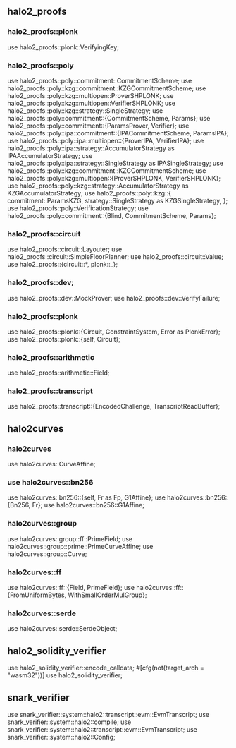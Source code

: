 ## halo2_proofs

### halo2_proofs::plonk

use halo2_proofs::plonk::VerifyingKey;

### halo2_proofs::poly

use halo2_proofs::poly::commitment::CommitmentScheme;
use halo2_proofs::poly::kzg::commitment::KZGCommitmentScheme;
use halo2_proofs::poly::kzg::multiopen::ProverSHPLONK;
use halo2_proofs::poly::kzg::multiopen::VerifierSHPLONK;
use halo2_proofs::poly::kzg::strategy::SingleStrategy;
use halo2_proofs::poly::commitment::{CommitmentScheme, Params};
use halo2_proofs::poly::commitment::{ParamsProver, Verifier};
use halo2_proofs::poly::ipa::commitment::{IPACommitmentScheme, ParamsIPA};
use halo2_proofs::poly::ipa::multiopen::{ProverIPA, VerifierIPA};
use halo2_proofs::poly::ipa::strategy::AccumulatorStrategy as IPAAccumulatorStrategy;
use halo2_proofs::poly::ipa::strategy::SingleStrategy as IPASingleStrategy;
use halo2_proofs::poly::kzg::commitment::KZGCommitmentScheme;
use halo2_proofs::poly::kzg::multiopen::{ProverSHPLONK, VerifierSHPLONK};
use halo2_proofs::poly::kzg::strategy::AccumulatorStrategy as KZGAccumulatorStrategy;
use halo2_proofs::poly::kzg::{
commitment::ParamsKZG, strategy::SingleStrategy as KZGSingleStrategy,
};
use halo2_proofs::poly::VerificationStrategy;
use halo2_proofs::poly::commitment::{Blind, CommitmentScheme, Params};

### halo2_proofs::circuit

use halo2_proofs::circuit::Layouter;
use halo2_proofs::circuit::SimpleFloorPlanner;
use halo2_proofs::circuit::Value;
use halo2_proofs::{circuit::\*, plonk::\_};

### halo2_proofs::dev;

use halo2_proofs::dev::MockProver;
use halo2_proofs::dev::VerifyFailure;

### halo2_proofs::plonk

use halo2_proofs::plonk::{Circuit, ConstraintSystem, Error as PlonkError};
use halo2_proofs::plonk::{self, Circuit};

### halo2_proofs::arithmetic

use halo2_proofs::arithmetic::Field;

### halo2_proofs::transcript

use halo2_proofs::transcript::{EncodedChallenge, TranscriptReadBuffer};

## halo2curves

### halo2curves

use halo2curves::CurveAffine;

### use halo2curves::bn256

use halo2curves::bn256::{self, Fr as Fp, G1Affine};
use halo2curves::bn256::{Bn256, Fr};
use halo2curves::bn256::G1Affine;

### halo2curves::group

use halo2curves::group::ff::PrimeField;
use halo2curves::group::prime::PrimeCurveAffine;
use halo2curves::group::Curve;

### halo2curves::ff

use halo2curves::ff::{Field, PrimeField};
use halo2curves::ff::{FromUniformBytes, WithSmallOrderMulGroup};

### halo2curves::serde

use halo2curves::serde::SerdeObject;

## halo2_solidity_verifier

use halo2_solidity_verifier::encode_calldata; #[cfg(not(target_arch = "wasm32"))]
use halo2_solidity_verifier;

## snark_verifier

use snark_verifier::system::halo2::transcript::evm::EvmTranscript;
use snark_verifier::system::halo2::compile;
use snark_verifier::system::halo2::transcript::evm::EvmTranscript;
use snark_verifier::system::halo2::Config;
